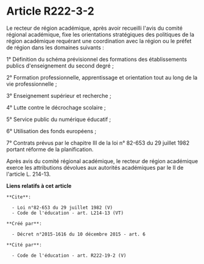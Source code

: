 # Article R222-3-2

Le recteur de région académique, après avoir recueilli l'avis du comité régional académique, fixe les orientations
stratégiques des politiques de la région académique requérant une coordination avec la région ou le préfet de région dans les
domaines suivants : 

1° Définition du schéma prévisionnel des formations des établissements publics d'enseignement du second degré ; 

2° Formation professionnelle, apprentissage et orientation tout au long de la vie professionnelle ; 

3° Enseignement supérieur et recherche ; 

4° Lutte contre le décrochage scolaire ; 

5° Service public du numérique éducatif ; 

6° Utilisation des fonds européens ; 

7° Contrats prévus par le chapitre III de la loi n° 82-653 du 29 juillet 1982 portant réforme de la planification. 

Après avis du comité régional académique, le recteur de région académique exerce les attributions dévolues aux autorités
académiques par le II de l'article L. 214-13.

**Liens relatifs à cet article**

	**Cite**:

	  - Loi n°82-653 du 29 juillet 1982 (V)
	  - Code de l'éducation - art. L214-13 (VT)

	**Créé par**:

	  - Décret n°2015-1616 du 10 décembre 2015 - art. 6

	**Cité par**:

	  - Code de l'éducation - art. R222-19-2 (V)
